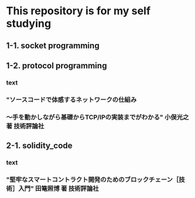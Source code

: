 # This repository is for my self studying 

## 1-1. socket programming

## 1-2. protocol programming
### text
### "ソースコードで体感するネットワークの仕組み
### ～手を動かしながら基礎からTCP/IPの実装までがわかる" 小俣光之 著 技術評論社

## 2-1. solidity_code
### text
### "堅牢なスマートコントラクト開発のためのブロックチェーン［技術］入門" 田篭照博 著 技術評論社
